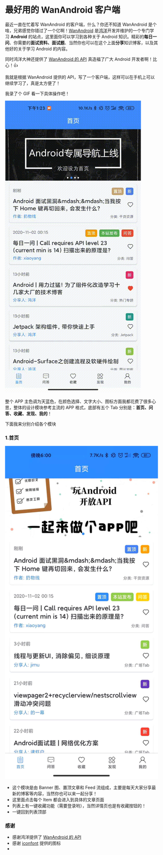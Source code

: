 # 最好用的 WanAndroid 客户端

最近一直在忙着写 WanAndroid 的客户端，什么？你还不知道 WanAndroid 是个啥，兄弟感觉你错过了一个亿啊！[WanAndroid](https://wanandroid.com/index) 是[鸿洋](https://github.com/hongyangAndroid)开发并维护的一个专门学习 **Android** 的站点，这里面你可以学习到各种关于 Android 知识。精彩的**每日一问**、你需要的**面试资料、面试题**、当然你也可以在这个上面**分享**知识博客，以及其他好的关于学习 Android 的内容。

同时鸿洋大神还提供了 [WanAndroid 的 API](https://wanandroid.com/blog/show/2) 真造福了广大 Android 开发者啊！比心！👍

我就是根据 WanAndroid 提供的 API，写了一个客户端，这样可以在手机上可以继续学习了，真是太方便了！

我录了个 GIF 看一下具体操作吧！

![](https://raw.githubusercontent.com/jhbxyz/ArticleRecord/master/images/wan-gif-1.gif)



整个 APP 主色调为天蓝色，在颜色选择、文字大小、图标方面我都花费了很多心思，整体的设计模块参考主流的 APP 格式，底部有五个 Tab 分别是：**首页、问答、收藏、发现、我的**！

下面我来分别介绍各个模块

### 1.首页
<img src="https://raw.githubusercontent.com/jhbxyz/ArticleRecord/master/images/w-1.jpg" width = "550" alt="首页" />


* 这个模块是由 Banner 图、置顶文章和 Feed 流组成，主要是每天大家分享最新的博客等内容，当然你也可以来一起分享！
* 这里面点击每个 Item 都会进入到具体的文章页面
* 列表上有一键收藏功能（需要登录哟），当然详情页也是有收藏按钮的！
* 一键回到列表顶部





































### 感谢

* 感谢鸿洋提供了  [WanAndroid 的 API](https://wanandroid.com/blog/show/2) 
* 感谢 [iconfont](https://www.iconfont.cn/?spm=a313x.7781069.1998910419.d4d0a486a) 提供的图标
* 